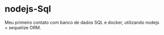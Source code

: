 # nodejs-Sql
Meu primeiro contato com banco de dados SQL e docker, utilizando nodejs + sequelize ORM.
